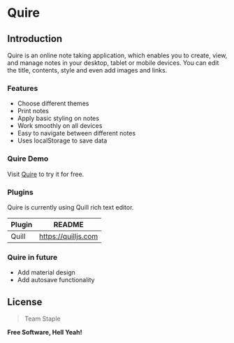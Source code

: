 # Quire

## Introduction

Quire is an online note taking application, which enables you to create, view, and manage notes in your desktop, tablet or mobile devices. You can edit the title, contents, style and even add images and links.

### Features

- Choose different themes
- Print notes
- Apply basic styling on notes
- Work smoothly on all devices
- Easy to navigate between different notes
- Uses localStorage to save data

### Quire Demo

Visit [Quire](https://quire.com/) to try it for free.

### Plugins

Quire is currently using Quill rich text editor.

| Plugin | README              |
| ------ | ------------------- |
| Quill  | https://quilljs.com |

### Quire in future

- Add material design
- Add autosave functionality

## License

> Team Staple

**Free Software, Hell Yeah!**
